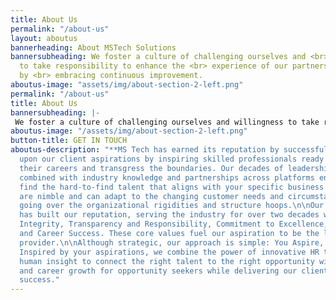 ```yaml
---
title: About Us
permalink: "/about-us"
layout: aboutus
bannerheading: About MSTech Solutions
bannersubheading: We foster a culture of challenging ourselves and <br> willingness
  to take responsibility to enhance the <br> experience of our partners in  success
  by <br> embracing continuous improvement.
aboutus-image: "assets/img/about-section-2-left.png"
permalink: "/about-us"
title: About Us
bannersubheading: |-
 We foster a culture of challenging ourselves and willingness to take responsibility to enhance the experience of our partners in  success by embracing continuous improvement.
aboutus-image: "/assets/img/about-section-2-left.png"
button-title: GET IN TOUCH
aboutus-description: "**MS Tech has earned its reputation by successfully delivering
  upon our client aspirations by inspiring skilled professionals ready to advance
  their careers and transgress the boundaries. Our decades of leadership expertise
  combined with industry knowledge and partnerships across platforms enables us to
  find the hard-to-find talent that aligns with your specific business roles.** \n\nWe
  are nimble and can adapt to the changing customer needs and circumstances without
  going over the organizational rigidities and structure hoops.\n\nOur leadership
  has built our reputation, serving the industry for over two decades with Trust and
  Integrity, Transparency and Responsibility, Commitment to Excellence, and Customer
  and Career Success. These core values fuel our aspiration to be the leading talent
  provider.\n\nAlthough strategic, our approach is simple: You Aspire, We Inspire.
  Inspired by your aspirations, we combine the power of innovative HR technology with
  human insight to connect the right talent to the right opportunity with longevity
  and career growth for opportunity seekers while delivering our client’s business
  success."
---
```


